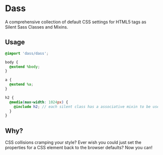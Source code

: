 # Dass
A comprehensive collection of default CSS settings for HTML5 tags as Silent Sass Classes and Mixins.

## Usage

```scss
@import 'dass/dass';

body {
  @extend %body;
}

a {
  @extend %a;
}

h2 {
  @media(max-width: 1024px) {
    @include h2; // each silent class has a associative mixin to be used within @media
  }
}
```

## Why?

CSS collisions cramping your style? Ever wish you could just set the properties for a CSS element back to the browser defaults? Now you can!

